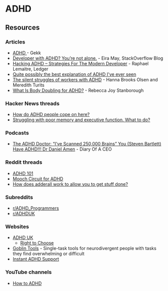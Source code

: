 # ADHD

## Resources

### Articles

* [ADHD ](https://gekk.info/articles/adhd.html)- Gekk
* [Developer with ADHD? You’re not alone.](https://stackoverflow.blog/2023/02/19/developer-with-adhd-youre-not-alone/) - Eira May, StackOverflow Blog
* [Hacking ADHD – Strategies For The  Modern Developer](https://www.ledger.com/blog/hacking-adhd-strategies-for-the-modern-developer) - Raphael Lemaitre, Ledger
* [Quite possibly the best explanation of ADHD I've ever seen](https://www.reddit.com/r/ADHDmemes/comments/pmrh5d/quite_possibly_the_best_explanation_of_adhd_ive/)
* [The silent struggles of workers with ADHD](https://www.bbc.com/worklife/article/20221209-the-silent-struggles-of-workers-with-adhd) - Hanna Brooks Olsen and Meredith Turits
* [What Is Body Doubling for ADHD?](https://www.healthline.com/health/adhd/body-double-adhd) - Rebecca Joy Stanborough

### Hacker News threads

* [How do ADHD people cope on here?](https://news.ycombinator.com/item?id=34486848)
* [Struggling with poor memory and executive function. What to do?](https://news.ycombinator.com/item?id=40972596)

### Podcasts

* [The ADHD Doctor: “I’ve Scanned 250,000 Brains” You (Steven Bartlett) Have ADHD!!! Dr Daniel Amen](https://www.youtube.com/watch?v=ycTZ_t-aiuU) - Diary Of A CEO

### Reddit threads

* [ADHD 101](https://www.reddit.com/r/kaidomac/comments/qnqa6p/adhd_101/)
* [Mooch Circuit for ADHD](https://www.reddit.com/r/kaidomac/comments/qt1v5o/mooch_circuit_for_adhd/)
* [How does adderall work to allow you to get stuff done?](https://www.reddit.com/r/explainlikeimfive/comments/1fyd9yc/eli5_how_does_adderall_work_to_allow_you_to_get/)

### Subreddits

* [r/ADHD\_Programmers](https://www.reddit.com/r/ADHD_Programmers/)
* [r/ADHDUK](https://www.reddit.com/r/ADHDUK/)

### Websites

* [ADHD UK](https://adhduk.co.uk/)
  * [Right to Choose](https://adhduk.co.uk/right-to-choose/)
* [Goblin Tools](https://goblin.tools/) - Single-task tools for neurodivergent people with tasks they find overwhelming or difficult
* [Instant ADHD Support](https://www.adhdhelp.app/en/)

### YouTube channels

* [How to ADHD](https://www.youtube.com/c/HowtoADHD/videos)
